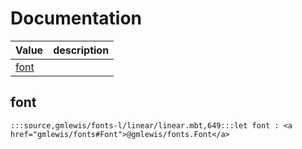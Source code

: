 # Documentation
|Value|description|
|---|---|
|[font](#font)||

## font

```moonbit
:::source,gmlewis/fonts-l/linear/linear.mbt,649:::let font : <a href="gmlewis/fonts#Font">@gmlewis/fonts.Font</a>
```

